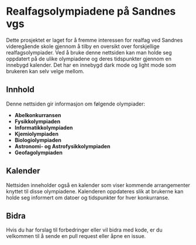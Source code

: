 # Realfagsolympiadene på Sandnes vgs

Dette prosjektet er laget for å fremme interessen for realfag ved Sandnes videregående skole gjennom å tilby en oversikt over forskjellige realfagsolympiader. Ved å bruke denne nettsiden kan man holde seg oppdatert på de ulike olympiadene og deres tidspunkter gjennom en innebygd kalender. Det har en innebygd dark mode og light mode som brukeren kan selv velge mellom. 

## Innhold

Denne nettsiden gir informasjon om følgende olympiader:

- **Abelkonkurransen**
- **Fysikkolympiaden**
- **Informatikkolympiaden**
- **Kjemiolympiaden**
- **Biologiolympiaden**
- **Astronomi- og Astrofysikkolympiaden**
- **Geofagolympiaden**

## Kalender

Nettsiden inneholder også en kalender som viser kommende arrangementer knyttet til disse olympiadene. Kalenderen oppdateres slik at brukerne kan holde seg informert om datoer og tidspunkter for hver konkurranse.

## Bidra

Hvis du har forslag til forbedringer eller vil bidra med kode, er du velkommen til å sende en pull request eller åpne en issue.
